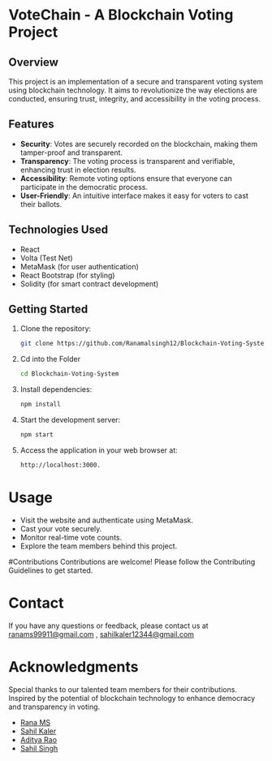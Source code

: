 # VoteChain - A Blockchain Voting Project

## Overview

This project is an implementation of a secure and transparent voting system using blockchain technology. It aims to revolutionize the way elections are conducted, ensuring trust, integrity, and accessibility in the voting process.

## Features

- **Security**: Votes are securely recorded on the blockchain, making them tamper-proof and transparent.
- **Transparency**: The voting process is transparent and verifiable, enhancing trust in election results.
- **Accessibility**: Remote voting options ensure that everyone can participate in the democratic process.
- **User-Friendly**: An intuitive interface makes it easy for voters to cast their ballots.

## Technologies Used

- React
- Volta (Test Net)
- MetaMask (for user authentication)
- React Bootstrap (for styling)
- Solidity (for smart contract development)

## Getting Started

1. Clone the repository:

   ```bash
   git clone https://github.com/Ranamalsingh12/Blockchain-Voting-System.git
   
2. Cd into the Folder
   ```bash
   cd Blockchain-Voting-System
3. Install dependencies:

    ```bash
    npm install

4. Start the development server:

    ```bash
    npm start
5. Access the application in your web browser at:
   ```bash
   http://localhost:3000.

# Usage
- Visit the website and authenticate using MetaMask.
- Cast your vote securely.
- Monitor real-time vote counts.
- Explore the team members behind this project.

#Contributions
Contributions are welcome! Please follow the Contributing Guidelines to get started.

# Contact
If you have any questions or feedback, please contact us at ranams99911@gmail.com , sahilkaler12344@gmail.com

# Acknowledgments
Special thanks to our talented team members for their contributions.
Inspired by the potential of blockchain technology to enhance democracy and transparency in voting.
- [Rana MS](https://github.com/Ranamalsingh12)
- [Sahil Kaler](https://github.com/Sahilkaler)
- [Aditya Rao](https://github.com/AdityaRao4)
- [Sahil Singh]()








